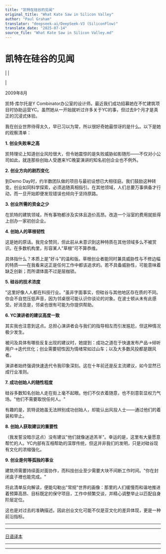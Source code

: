 ```yaml
---
title: "凯特在硅谷的见闻"
original_title: "What Kate Saw in Silicon Valley"
author: "Paul Graham"
translator: "deepseek-ai/DeepSeek-V3 (SiliconFlow)"
translate_date: "2025-07-14"
source_file: "What Kate Saw in Silicon Valley.md"
---
```


# 凯特在硅谷的见闻

| | [](index.html)  
  
|   
  
2009年8月  
  
凯特·库尔托是Y Combinator办公室的设计师。最近我们成功招募她在不忙建筑项目时协助运营YC。虽然她从一开始就听过许多关于YC的事，但过去9个月才是真正的沉浸式体验。  
  
我在创业世界待得太久，早已习以为常，所以很好奇她最惊讶的是什么。以下是她的观察清单：  
  
  
  
**1. 创业失败率之高**  
  
凯特理论上知道创业风险很大，但令她震惊的是失败威胁如影随形——不仅对小公司如此，就连那些创始人受邀来YC晚宴演讲的知名初创企业也不例外。  
  
**2. 创业方向的剧烈变化**  
  
到Demo Day时，约半数团队做的项目与最初设想已大相径庭。我们鼓励这种转变。创业如同科学探索，必须追随真相指引。在其他领域，人们总要万事俱备才行动，而一旦开始即便发现错误也倾向于坚持原路。  
  
**3. 创业所需的资金之少**  
  
在凯特的建筑领域，所有事物都涉及实体且造价高昂。改造一个浴室的费用就抵得上创办一家初创企业。  
  
**4. 创始人的草根韧性**  
  
这是她的原话。我完全赞同，但此前从未意识到这种特质在其他领域多么不被赏识。在多数机构里，形容某人"草根"可不算恭维。  
  
具体指什么？本质上是"好斗"的温和版。草根创业者能同时兼具威胁性与不修边幅的特质——在我看来这正是任何工作中都该追求的。若不具备威胁性，可能意味着缺乏创新；而所谓体面不过是层枷锁。  
  
**5. 硅谷的技术浓度**  
  
"这里好像人人都在科技行业。"虽非字面事实，但硅谷与其他地区存在质的不同。你会不自觉压低声音，因为邻桌很可能认识你谈论的对象。在波士顿从未有此感受。好消息是，邻桌也很有可能为你提供帮助。  
  
**6. YC演讲者的建议高度一致**  
  
其实我也注意到这点。总担心演讲者会与我们的指导相左而引发尴尬，但这种情况极少发生。  
  
被问及具体有哪些反复出现的建议时，她提到：成功之道在于快速发布产品→倾听用户→迭代优化；创业需要韧性因为情绪常如过山车；以及大多数风投都是跟风者。  
  
演讲者始终强调快速迭代令我印象深刻。这在十年前还是反主流建议，如今显然已成行业准则。  
  
**7. 成功创始人的随性程度**  
  
硅谷多数知名创始人走在街上毫不起眼。他们不仅衣着随意，也不刻意彰显权力气场。"他们不需要取悦任何人。"  
  
有趣的是，凯特说她虽无法辨别成功创始人，却能认出风投人士——通过他们的着装和举止。  
  
**8. 创始人获取建议的重要性**  
  
（我发誓没暗示这点）没有建议"他们就像迷途羔羊"。幸运的是，这里有大量愿意帮忙的人。YC内部有互相帮助的深厚传统，但这并非我们的发明，只是对硅谷现有文化的浓缩强化。  
  
**9. 创业是何等孤独的事业**  
  
建筑师需要持续面对面协作，而科技创业至少需要大块不间断工作时间。"你在封闭盒子裡也能完成。"  
  
  
  
将此清单反向解读，便能勾勒出"常规"世界的画像：那里的人们缓慢而和谐地推进着预算高昂、目标既定的保守项目，工作中频繁交谈，并精心调整举止以匹配自身阶层定位。  
  
这也是对过去的准确描述。因此创业文化可能不仅是亚文化的差异体现，更是一种前沿指标。  
  
  
---  
  
  
---  
[日语译本](https://note.com/tokyojack/n/n00714ac4042a)

***  
  
---